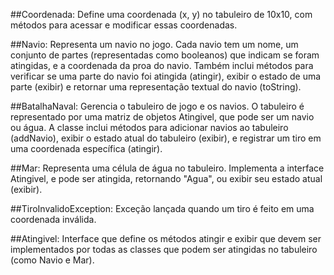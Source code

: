 ##Coordenada: 
Define uma coordenada (x, y) no tabuleiro de 10x10, com métodos para acessar e modificar essas coordenadas.

##Navio:
Representa um navio no jogo. Cada navio tem um nome, um conjunto de partes (representadas como booleanos) que indicam se foram atingidas, e a coordenada da proa do navio. Também inclui métodos para verificar se uma parte do navio foi atingida (atingir), exibir o estado de uma parte (exibir) e retornar uma representação textual do navio (toString).

##BatalhaNaval: 
Gerencia o tabuleiro de jogo e os navios. O tabuleiro é representado por uma matriz de objetos Atingivel, que pode ser um navio ou água. A classe inclui métodos para adicionar navios ao tabuleiro (addNavio), exibir o estado atual do tabuleiro (exibir), e registrar um tiro em uma coordenada específica (atingir).

##Mar: 
Representa uma célula de água no tabuleiro. Implementa a interface Atingivel, e pode ser atingida, retornando "Agua", ou exibir seu estado atual (exibir).

##TiroInvalidoException: 
Exceção lançada quando um tiro é feito em uma coordenada inválida.

##Atingivel: 
Interface que define os métodos atingir e exibir que devem ser implementados por todas as classes que podem ser atingidas no tabuleiro (como Navio e Mar).
